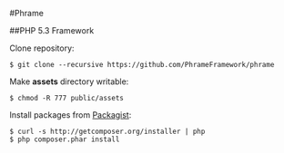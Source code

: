 #Phrame

##PHP 5.3 Framework

Clone repository:

    $ git clone --recursive https://github.com/PhrameFramework/phrame

Make **assets** directory writable:

    $ chmod -R 777 public/assets

Install packages from [Packagist](http://packagist.org/packages/phrame/):

    $ curl -s http://getcomposer.org/installer | php
    $ php composer.phar install
